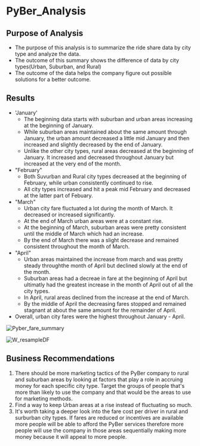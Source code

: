 # PyBer_Analysis

## Purpose of Analysis
+ The purpose of this analysis is to summarize the ride share data by city type and analyze the data. 
+ The outcome of this summary shows the difference of data by city types(Urban, Suburban, and Rural)
+ The outcome of the data helps the company figure out possible solutions for a better outcome. 

## Results

+ 'January'
  - The beginning data starts with suburban and urban areas increasing at the beginning of January.
  - While suburban areas maintained about the same amount through January, the urban amount decreased a little mid January and then increased  and slightly decreased by the end of January. 
  + Unlike the other city types, rural areas decreased at the beginning of January. It increased and decreased throughout January but increased at the very end of the month.
+ "February" 
  + Both Suvurban and Rural city types decreased at the beginning of February, while urban consistently continued to rise. 
  + All city types increased and hit a peak mid February and decreased at the latter part of Febuary.
+ "March"
  + Urban city fare fluctuated a  lot during the month of March. It decreased or increased significantly.
  + At the end of March urban areas were at a constant rise. 
  + At the beginning of March, suburban areas were pretty consistent until the middle of March which had an increase. 
  + By the end of March there was a slight decrease and remained consistent throughout the month of March. 
+ "April"
  + Urban areas maintained the increase from march and was pretty steady throughthe month of April but declined slowly at the end of the month. 
  + Suburban areas had a decreae in fare at the beginning of April but ultimatly had the greatest increase in the month of April out of all the city types.
  + In April, rural areas declined from the increase at the end of March. 
  + By the middle of April the decreasing fares stopped and remained stagnant at about the same amount for the remainder of April.
+ Overall, urban city fares were the highest throughout January - April.


![Pyber_fare_summary](https://user-images.githubusercontent.com/79912179/115162395-ee4d0500-a068-11eb-885b-eb87f9997c3c.png)

![W_resampleDF](https://user-images.githubusercontent.com/79912179/115162397-eee59b80-a068-11eb-83ea-d3b379b595bc.png)


## Business Recommendations
1. There should be more marketing tactics of the PyBer company to rural and suburban areas by looking at factors that play a role in accruing money for each specific city type. Target the groups of people that's more than likely to use the company and that would be the areas to use for marketing methods.
2. Find a way to keep Urban areas at a rise instead of fluctuating so much.
3. It's worth taking a deeper look into the fare cost per driver in rural and surburban city types. 
   If fares are reduced or incentives are available more people will be able to afford the PyBer services therefore more people will use the company in those areas       sequentially making more money because it will appeal to more people. 
